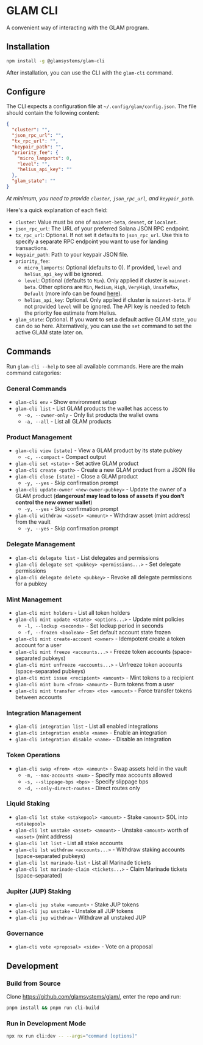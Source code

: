 # GLAM CLI

A convenient way of interacting with the GLAM program.

## Installation

```bash
npm install -g @glamsystems/glam-cli
```

After installation, you can use the CLI with the `glam-cli` command.

## Configure

The CLI expects a configuration file at `~/.config/glam/config.json`. The file should contain the following content:

```json
{
  "cluster": "",
  "json_rpc_url": "",
  "tx_rpc_url": "",
  "keypair_path": "",
  "priority_fee": {
    "micro_lamports": 0,
    "level": "",
    "helius_api_key": ""
  },
  "glam_state": ""
}
```

_At minimum, you need to provide `cluster`, `json_rpc_url`, and `keypair_path`._

Here's a quick explanation of each field:

- `cluster`: Value must be one of `mainnet-beta`, `devnet`, or `localnet`.
- `json_rpc_url`: The URL of your preferred Solana JSON RPC endpoint.
- `tx_rpc_url`: Optional. If not set it defaults to `json_rpc_url`. Use this to specify a separate RPC endpoint you want to use for landing transactions.
- `keypair_path`: Path to your keypair JSON file.
- `priority_fee`:
  - `micro_lamports`: Optional (defaults to 0). If provided, `level` and `helius_api_key` will be ignored.
  - `level`: Optional (defaults to `Min`). Only applied if cluster is `mainnet-beta`. Other options are `Min`, `Medium`, `High`, `VeryHigh`, `UnsafeMax`, `Default` (more info can be found [here](https://docs.helius.dev/solana-apis/priority-fee-api)).
  - `helius_api_key`: Optional. Only applied if cluster is `mainnet-beta`. If not provided `level` will be ignored. The API key is needed to fetch the priority fee estimate from Helius.
- `glam_state`: Optional. If you want to set a default active GLAM state, you can do so here. Alternatively, you can use the `set` command to set the active GLAM state later on.

## Commands

Run `glam-cli --help` to see all available commands. Here are the main command categories:

### General Commands

- `glam-cli env` - Show environment setup
- `glam-cli list` - List GLAM products the wallet has access to
  - `-o, --owner-only` - Only list products the wallet owns
  - `-a, --all` - List all GLAM products

### Product Management

- `glam-cli view [state]` - View a GLAM product by its state pubkey
  - `-c, --compact` - Compact output
- `glam-cli set <state>` - Set active GLAM product
- `glam-cli create <path>` - Create a new GLAM product from a JSON file
- `glam-cli close [state]` - Close a GLAM product
  - `-y, --yes` - Skip confirmation prompt
- `glam-cli update-owner <new-owner-pubkey>` - Update the owner of a GLAM product (**dangerous! may lead to loss of assets if you don't control the new owner wallet**)
  - `-y, --yes` - Skip confirmation prompt
- `glam-cli withdraw <asset> <amount>` - Withdraw asset (mint address) from the vault
  - `-y, --yes` - Skip confirmation prompt

### Delegate Management

- `glam-cli delegate list` - List delegates and permissions
- `glam-cli delegate set <pubkey> <permissions...>` - Set delegate permissions
- `glam-cli delegate delete <pubkey>` - Revoke all delegate permissions for a pubkey

### Mint Management

- `glam-cli mint holders` - List all token holders
- `glam-cli mint update <state> <options...>` - Update mint policies
  - `-l, --lockup <seconds>` - Set lockup period in seconds
  - `-f, --frozen <boolean>` - Set default account state frozen
- `glam-cli mint create-account <owner>` - Idempotent create a token account for a user
- `glam-cli mint freeze <accounts...>` - Freeze token accounts (space-separated pubkeys)
- `glam-cli mint unfreeze <accounts...>` - Unfreeze token accounts (space-separated pubkeys)
- `glam-cli mint issue <recipient> <amount>` - Mint tokens to a recipient
- `glam-cli mint burn <from> <amount>` - Burn tokens from a user
- `glam-cli mint transfer <from> <to> <amount>` - Force transfer tokens between accounts

### Integration Management

- `glam-cli integration list` - List all enabled integrations
- `glam-cli integration enable <name>` - Enable an integration
- `glam-cli integration disable <name>` - Disable an integration

### Token Operations

- `glam-cli swap <from> <to> <amount>` - Swap assets held in the vault
  - `-m, --max-accounts <num>` - Specify max accounts allowed
  - `-s, --slippage-bps <bps>` - Specify slippage bps
  - `-d, --only-direct-routes` - Direct routes only

### Liquid Staking

- `glam-cli lst stake <stakepool> <amount>` - Stake `<amount>` SOL into `<stakepool>`
- `glam-cli lst unstake <asset> <amount>` - Unstake `<amount>` worth of `<asset>` (mint address)
- `glam-cli lst list` - List all stake accounts
- `glam-cli lst withdraw <accounts...>` - Withdraw staking accounts (space-separated pubkeys)
- `glam-cli lst marinade-list` - List all Marinade tickets
- `glam-cli lst marinade-claim <tickets...>` - Claim Marinade tickets (space-separated)

### Jupiter (JUP) Staking

- `glam-cli jup stake <amount>` - Stake JUP tokens
- `glam-cli jup unstake` - Unstake all JUP tokens
- `glam-cli jup withdraw` - Withdraw all unstaked JUP

### Governance

- `glam-cli vote <proposal> <side>` - Vote on a proposal

## Development

### Build from Source

Clone https://github.com/glamsystems/glam/, enter the repo and run:

```bash
pnpm install && pnpm run cli-build
```

### Run in Development Mode

```bash
npx nx run cli:dev -- --args="command [options]"
```
